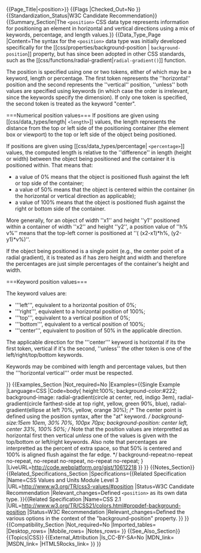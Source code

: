 {{Page_Title|&lt;position&gt;}}
{{Flags
|Checked_Out=No
}}
{{Standardization_Status|W3C Candidate Recommendation}}
{{Summary_Section|The <code>&lt;position></code> CSS data type represents information for positioning an element in horizontal and vertical directions using a mix of keywords, percentage, and length values.}}
{{Data_Type_Page
|Content=The syntax for the <code>&lt;position></code> data type was initially developed specifically for the [[css/properties/background-position | <code>background-position</code>]] property, but has since been adopted in other CSS standards, such as the [[css/functions/radial-gradient|<code>radial-gradient()</code>]] function.

The position is specified using one or two tokens, either of which may be a keyword, length or percentage.  The first token represents the ''horizontal'' position and the second represents the ''vertical'' position, ''unless'' both values are specified using keywords (in which case the order is irrelevant, since the keywords specify the dimension).  If only one token is specified, the second token is treated as the keyword "center".

===Numerical position values===
If positions are given using [[css/data_types/length| <code>&lt;length></code>]] values, the length represents the distance from the top or left side of the positioning container (the element box or viewport) to the top or left side of the object being positioned.

If positions are given using  [[css/data_types/percentage| <code>&lt;percentage></code>]] values, the computed length is relative to the ''difference'' in length (height or width) between the object being positioned and the container it is positioned within.  That means that:

* a value of 0% means that the object is positioned flush against the left or top side of the container;
* a value of 50% means that the object is centered within the container (in the horizontal or vertical direction as applicable);
* a value of 100% means that the object is positioned flush against the right or bottom side of the container.

More generally, for an object of width ''x1'' and height ''y1'' positioned within a container of width ''x2'' and height ''y2'', a position value of ''h% v%'' means that the top-left corner is positioned at ''( (x2-x1)*h%, (y2-y1)*v%)''.

If the object being positioned is a single point (e.g., the center point of a radial gradient), it is treated as if has zero height and width and therefore the percentages are just simple percentages of the container's height and width.

===Keyword position values===

The keyword values are:

* '''left''', equivalent to a horizontal position of 0%;
* '''right''', equivalent to a horizontal position of 100%;
* '''top''', equivalent to a vertical position of 0%;
* '''bottom''', equivalent to a vertical position of 100%;
* '''center''', equivalent to position of 50% in the applicable direction.

The applicable direction for the '''center''' keyword is horizontal if its the first token, vertical if it's the second, ''unless'' the other token is one of the left/right/top/bottom keywords.

Keywords may be combined with length and percentage values, but then the '''horizontal vertical''' order must be respected.


}}
{{Examples_Section
|Not_required=No
|Examples={{Single Example
|Language=CSS
|Code=body{
    height:100%;
	background-color:#222;
	background-image:
	   radial-gradient(circle at center, red, indigo 3em),
	   radial-gradient(circle farthest-side at top right, yellow, green 90%, blue),
	   radial-gradient(ellipse at left 70%, yellow, orange 30%);
	/* The center point is defined using the position syntax, after the "at" keyword. 
	*/
	background-size:15em 10em, 30% 70%, 100px 70px;
	background-position: center left, center 33%, 100% 50%;
	/* Note that the position values are interpretted as horizontal first then vertical
	   *unless* one of the values is given with the top/bottom or left/right keywords.
	   Also note that percentages are interpretted as the percent of extra space,
	   so that 50% is centered and 100% is aligned flush against the far edge.
	*/
	background-repeat:no-repeat no-repeat, no-repeat no-repeat, no-repeat no-repeat;
}
|LiveURL=http://code.webplatform.org/gist/10612218
}}
}}
{{Notes_Section}}
{{Related_Specifications_Section
|Specifications={{Related Specification
|Name=CSS Values and Units Module Level 3
|URL=http://www.w3.org/TR/css3-values/#position
|Status=W3C Candidate Recommendation
|Relevant_changes=Defined <code>&lt;position></code> as its own data type.
}}{{Related Specification
|Name=CSS 2.1
|URL=http://www.w3.org/TR/CSS21/colors.html#propdef-background-position
|Status=W3C Recommendation
|Relevant_changes=Defined the various options in the context of the "background-position" property.
}}
}}
{{Compatibility_Section
|Not_required=No
|Imported_tables=
|Desktop_rows=
|Mobile_rows=
|Notes_rows=
}}
{{See_Also_Section}}
{{Topics|CSS}}
{{External_Attribution
|Is_CC-BY-SA=No
|MDN_link=
|MSDN_link=
|HTML5Rocks_link=
}}
}}